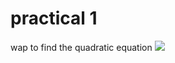 # practical 1
wap to find the quadratic equation 
<img src="https://github.com/user-attachments/assets/d0d02782-14b9-43ad-9fa3-0a1e617b6e6a">


